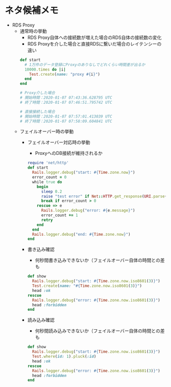 # ネタ候補メモ

- RDS Proxy
  - 通常時の挙動
    - RDS Proxy自体への接続数が増えた場合のRDS自体の接続数の変化
    - RDS Proxyを介した場合と直接RDSに繋いだ場合のレイテンシーの違い
    ```ruby
    def start
      # 1万件のデータ登録にProxyのありなしでどれくらい時間差が出るか
      10000.times do |i|
        Test.create(name: "proxy #{i}")
      end
    end

    # Proxy介した場合
    # 開始時間：2020-01-07 07:43:36.628795 UTC
    # 終了時間：2020-01-07 07:46:51.795742 UTC

    # 直接接続した場合
    # 開始時間：2020-01-07 07:57:01.413039 UTC
    # 終了時間：2020-01-07 07:58:09.604841 UTC
    ```
  - フェイルオーバー時の挙動
    - フェイルオーバー対応時の挙動
      - ProxyへのDB接続が維持されるか
      
      ```ruby
      require 'net/http'
      def start
        Rails.logger.debug("start: #{Time.zone.now}")
        error_count = 0
        while true do
          begin
            sleep 0.2
            raise "test error" if Net::HTTP.get_response(URI.parse('http://127.0.0.1:3000/test')).code != '200'
            break if error_count > 0
          rescue => e
            Rails.logger.debug("error: #{e.message}")
            error_count += 1
            retry
          end
        end
        Rails.logger.debug("end: #{Time.zone.now}")
      end
      ```
 
    - 書き込み確認
      - 何秒間書き込みできないか（フェイルオーバー自体の時間との差も
      ```ruby
      def show
        Rails.logger.debug("start: #{Time.zone.now.iso8601(3)}")
        Test.create(name: "#{Time.zone.now.iso8601(3)}")
        head :ok
      rescue
        Rails.logger.debug("error: #{Time.zone.now.iso8601(3)}")
        head :forbidden
      end
      ```
    - 読み込み確認
      - 何秒間読み込みできないか（フェイルオーバー自体の時間との差も
      ```ruby
      def show
        Rails.logger.debug("start: #{Time.zone.now.iso8601(3)}")
        Test.where(id: 1).pluck(:id)
        head :ok
      rescue
        Rails.logger.debug("error: #{Time.zone.now.iso8601(3)}")
        head :forbidden
      end
      ```
